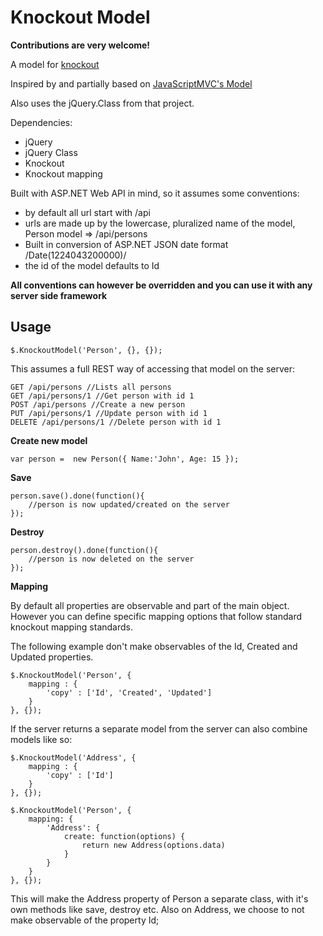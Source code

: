 Knockout Model
==============

**Contributions are very welcome!**

A model for [knockout](https://github.com/SteveSanderson/knockout)

Inspired by and partially based on [JavaScriptMVC's Model](http://javascriptmvc.com/docs.html#!jQuery.Model)

Also uses the jQuery.Class from that project. 

Dependencies:

- jQuery
- jQuery Class
- Knockout
- Knockout mapping


Built with ASP.NET Web API in mind, so it assumes some conventions:

- by default all url start with /api
- urls are made up by the lowercase, pluralized name of the model, Person model => /api/persons
- Built in conversion of ASP.NET JSON date format  \/Date(1224043200000)\/ 
- the id of the model defaults to Id


**All conventions can however be overridden and you can use it with any server side framework**



Usage
-----

	$.KnockoutModel('Person', {}, {});

This assumes a full REST way of accessing that model on the server:

	GET /api/persons //Lists all persons
	GET /api/persons/1 //Get person with id 1
	POST /api/persons //Create a new person
	PUT /api/persons/1 //Update person with id 1
	DELETE /api/persons/1 //Delete person with id 1


**Create new model**

	var person =  new Person({ Name:'John', Age: 15 });

**Save**

	person.save().done(function(){
		//person is now updated/created on the server
	});

**Destroy**

	person.destroy().done(function(){
		//person is now deleted on the server
	});

**Mapping**

By default all properties are observable and part of the main object. However you can define specific mapping options that follow standard knockout mapping standards. 

The following example don't make observables of the Id, Created and Updated properties.

	$.KnockoutModel('Person', {
	    mapping : {
	        'copy' : ['Id', 'Created', 'Updated']
	    }
	}, {});

If the server returns a separate model from the server can also combine models like so:

	$.KnockoutModel('Address', {
		mapping : {
			'copy' : ['Id'] 
		}
	}, {});

	$.KnockoutModel('Person', {
		mapping: {
			'Address': {
				create: function(options) {
					return new Address(options.data)
				}
			}
		}
	}, {});	

This will make the Address property of Person a separate class, with it's own methods like save, destroy etc. Also on Address, we choose to not make observable of the property Id;


